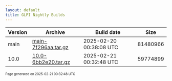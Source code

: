 ```yaml
---
layout: default
title: GLPI Nightly Builds
---
```


Version|Archive|Build date|Size
---|---|---|---
main|[main-7f296aa.tar.gz](main-7f296aa.tar.gz)|2025-02-20 00:38:08 UTC|81480966
10.0|[10.0-6bb2e20.tar.gz](10.0-6bb2e20.tar.gz)|2025-02-21 00:32:48 UTC|59774899

<font size="1">Page generated on 2025-02-21 00:32:48 UTC</font>
